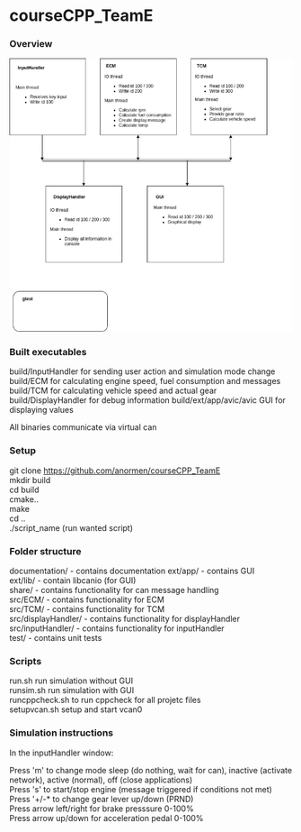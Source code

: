 <h1>courseCPP_TeamE</h1>

<h3>Overview</h3>  

![](https://github.com/anormen/courseCPP_TeamE/blob/main/documentation/system_overview.png "System overview")

<h3> Built executables </h3>
build/InputHandler for sending user action and simulation mode change  
build/ECM for calculating engine speed, fuel consumption and messages  
build/TCM for calculating vehicle speed and actual gear  
build/DisplayHandler for debug information  
build/ext/app/avic/avic GUI for displaying values  
  
All binaries communicate via virtual can  

<h3>Setup</h3>   

git clone https://github.com/anormen/courseCPP_TeamE  
mkdir build  
cd build  
cmake..  
make  
cd ..  
./script_name (run wanted script)  

<h3>Folder structure</h3>  

documentation/      - contains documentation
ext/app/            - contains GUI  
ext/lib/            - contain libcanio (for GUI)  
share/              - contains functionality for can message handling   
src/ECM/            - contains functionality for ECM  
src/TCM/            - contains functionality for TCM  
src/displayHandler/ - contains functionality for displayHandler  
src/inputHandler/   - contains functionality for inputHandler   
test/               - contains unit tests   


<h3>Scripts</h3>  

run.sh run simulation without GUI  
runsim.sh run simulation with GUI  
runcppcheck.sh to run cppcheck for all projetc files  
setupvcan.sh setup and start vcan0  

<h3>Simulation instructions</h3>  

In the inputHandler window:  

Press 'm' to change mode sleep (do nothing, wait for can), inactive (activate network), active (normal), off (close applications)  
Press 's' to start/stop engine (message triggered if conditions not met)  
Press '+/-* to change gear lever up/down (PRND)  
Press arrow left/right for brake presssure 0-100%   
Press arrow up/down for acceleration pedal 0-100%  
